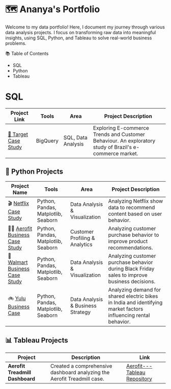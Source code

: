 # 🗺 Ananya's Portfolio

Welcome to my data portfolio! 
Here, I document my journey through various data analysis projects. I focus on transforming raw data into meaningful insights, using SQL, Python, and Tableau to solve real-world business problems.

📚 Table of Contents
* SQL
* Python
* Tableau

# SQL

| Project Link       | Tools         | Area                              | Project Description                                                                 |
|--------------------|---------------|-----------------------------------|-------------------------------------------------------------------------------------|
| [🎯 Target Case Study](https://github.com/ananyajayaprakash13/target-case-study) | BigQuery| SQL, Data Analysis | Exploring E-commerce Trends and Customer Behaviour. An exploratory study of Brazil's e-commerce market. |
## 🐍 Python Projects

| Project Name         | Tools                                   | Area                      | Project Description                                                                                             |
|----------------------|-----------------------------------------|---------------------------|-----------------------------------------------------------------------------------------------------------------|
| 🎬 [Netflix Case Study](https://github.com/ananyajayaprakash13/Netflix_case_study) | Python, Pandas, Matplotlib, Seaborn | Data Analysis & Visualization | Analyzing Netflix show data to recommend content based on user behavior.                                          |
| 🏃‍♂️ [Aerofit Business Case Study](https://github.com/ananyajayaprakash13/Aerofit-Business-case-study) | Python, Pandas, Matplotlib, Seaborn | Customer Profiling & Analytics | Analyzing customer purchase behavior to improve product recommendations.                                         |
| 🏬 [Walmart Business Case Study](https://github.com/ananyajayaprakash13/Walmart-Business-case-study) | Python, Pandas, Matplotlib, Seaborn | Data Analysis & Visualization | Analyzing customer purchase behavior during Black Friday sales to improve business decisions.                   |
| 🚲 [Yulu Business Case](https://github.com/ananyajayaprakash13/Yulu-Business-case) | Python, Pandas, Matplotlib, Seaborn | Data Analysis & Business Strategy | Analyzing demand for shared electric bikes in India and identifying market factors influencing rental behavior.   |

## 📊 Tableau Projects

| Project                                  | Description                                                             | Link                                                                                 |
|------------------------------------------|-------------------------------------------------------------------------|--------------------------------------------------------------------------------------|
| **Aerofit Treadmill Dashboard**          | Created a comprehensive dashboard analyzing the Aerofit Treadmill case. | [Aerofit---Tableau Repository](https://github.com/ananyajayaprakash13/Aerofit---tableau) |






